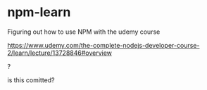 # npm-learn

Figuring out how to use NPM with the udemy course

https://www.udemy.com/the-complete-nodejs-developer-course-2/learn/lecture/13728846#overview

?


is this comitted?